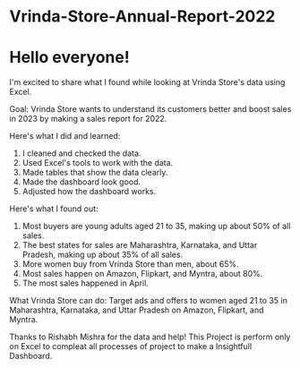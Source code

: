 # Vrinda-Store-Annual-Report-2022
# Hello everyone!

I'm excited to share what I found while looking at Vrinda Store's data using Excel.

Goal: Vrinda Store wants to understand its customers better and boost sales in 2023 by making a sales report for 2022.

Here's what I did and learned:
1. I cleaned and checked the data.
2. Used Excel's tools to work with the data.
3. Made tables that show the data clearly.
4. Made the dashboard look good.
5. Adjusted how the dashboard works.

Here's what I found out:
1. Most buyers are young adults aged 21 to 35, making up about 50% of all sales.
2. The best states for sales are Maharashtra, Karnataka, and Uttar Pradesh, making up about 35% of all sales.
3. More women buy from Vrinda Store than men, about 65%.
4. Most sales happen on Amazon, Flipkart, and Myntra, about 80%.
5. The most sales happened in April.

What Vrinda Store can do: Target ads and offers to women aged 21 to 35 in Maharashtra, Karnataka, and Uttar Pradesh on Amazon, Flipkart, and Myntra.

Thanks to Rishabh Mishra for the data and help!
This Project is perform only on Excel to compleat all processes of project to make a Insightfull Dashboard.
